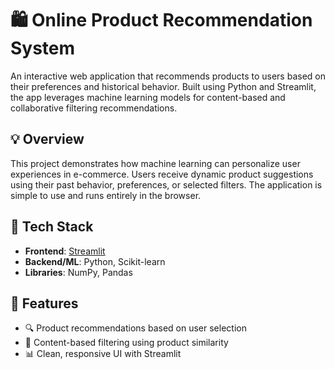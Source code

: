 # 🛍️ Online Product Recommendation System

An interactive web application that recommends products to users based on their preferences and historical behavior. Built using Python and Streamlit, the app leverages machine learning models for content-based and collaborative filtering recommendations.

## 💡 Overview

This project demonstrates how machine learning can personalize user experiences in e-commerce. Users receive dynamic product suggestions using their past behavior, preferences, or selected filters. The application is simple to use and runs entirely in the browser.

## 🧰 Tech Stack

- **Frontend**: [Streamlit](https://streamlit.io/)
- **Backend/ML**: Python, Scikit-learn
- **Libraries**: NumPy, Pandas

## 🚀 Features

- 🔍 Product recommendations based on user selection
- 🎯 Content-based filtering using product similarity
- 📊 Clean, responsive UI with Streamlit
